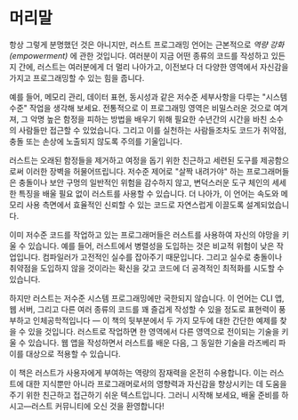 # 머리말

항상 그렇게 분명했던 것은 아니지만, 러스트 프로그래밍 언어는 근본적으로 _역량 강화(empowerment)_ 에 관한 것입니다. 여러분이 지금 어떤 종류의 코드를 작성하고 있든지 간에, 러스트는 여러분에게 더 멀리 나아가고, 이전보다 더 다양한 영역에서 자신감을 가지고 프로그래밍할 수 있는 힘을 줍니다.

예를 들어, 메모리 관리, 데이터 표현, 동시성과 같은 저수준 세부사항을 다루는 "시스템 수준" 작업을 생각해 보세요. 전통적으로 이 프로그래밍 영역은 비밀스러운 것으로 여겨져, 그 악명 높은 함정을 피하는 방법을 배우기 위해 필요한 수년간의 시간을 바친 소수의 사람들만 접근할 수 있었습니다. 그리고 이를 실천하는 사람들조차도 코드가 취약점, 충돌 또는 손상에 노출되지 않도록 주의를 기울입니다.

러스트는 오래된 함정들을 제거하고 여정을 돕기 위한 친근하고 세련된 도구를 제공함으로써 이러한 장벽을 허물어뜨립니다. 저수준 제어로 "살짝 내려가야" 하는 프로그래머들은 충돌이나 보안 구멍의 일반적인 위험을 감수하지 않고, 변덕스러운 도구 체인의 세세한 특징을 배울 필요 없이 러스트를 사용할 수 있습니다. 더 나아가, 이 언어는 속도와 메모리 사용 측면에서 효율적인 신뢰할 수 있는 코드로 자연스럽게 이끌도록 설계되었습니다.

이미 저수준 코드를 작업하고 있는 프로그래머들은 러스트를 사용하여 자신의 야망을 키울 수 있습니다. 예를 들어, 러스트에서 병렬성을 도입하는 것은 비교적 위험이 낮은 작업입니다. 컴파일러가 고전적인 실수를 잡아주기 때문입니다. 그리고 실수로 충돌이나 취약점을 도입하지 않을 것이라는 확신을 갖고 코드에 더 공격적인 최적화를 시도할 수 있습니다.

하지만 러스트는 저수준 시스템 프로그래밍에만 국한되지 않습니다. 이 언어는 CLI 앱, 웹 서버, 그리고 다른 여러 종류의 코드를 꽤 즐겁게 작성할 수 있을 정도로 표현력이 풍부하고 인체공학적입니다 — 이 책의 뒷부분에서 두 가지 모두에 대한 간단한 예제를 찾을 수 있을 것입니다. 러스트로 작업하면 한 영역에서 다른 영역으로 전이되는 기술을 키울 수 있습니다. 웹 앱을 작성하면서 러스트를 배운 다음, 그 동일한 기술을 라즈베리 파이를 대상으로 적용할 수 있습니다.

이 책은 러스트가 사용자에게 부여하는 역량의 잠재력을 온전히 수용합니다. 이는 러스트에 대한 지식뿐만 아니라 프로그래머로서의 영향력과 자신감을 향상시키는 데 도움을 주기 위한 친근하고 접근하기 쉬운 텍스트입니다. 그러니 시작해 보세요, 배울 준비를 하시고—러스트 커뮤니티에 오신 것을 환영합니다!